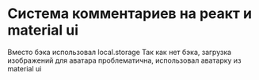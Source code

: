 # Система комментариев на реакт и material ui
Вместо бэка использовал local.storage
Так как нет бэка, загрузка изображений для аватара проблематична, использовал аватарку из material ui
